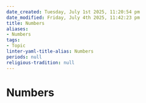 ```yaml
---
date_created: Tuesday, July 1st 2025, 11:20:54 pm
date_modified: Friday, July 4th 2025, 11:42:23 pm
title: Numbers
aliases:
- Numbers
tags:
- Topic
linter-yaml-title-alias: Numbers
periods: null
religious-tradition: null
---
```

# Numbers
